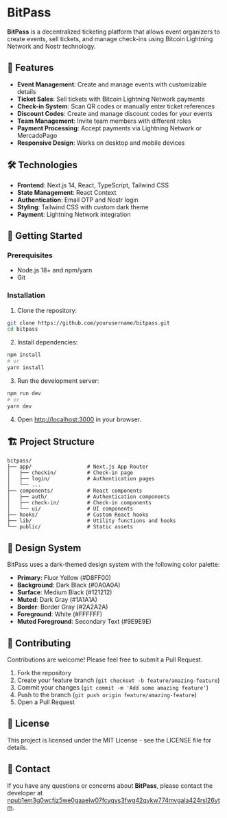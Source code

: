 # BitPass

**BitPass** is a decentralized ticketing platform that allows event organizers to create events, sell tickets, and manage check-ins using Bitcoin Lightning Network and Nostr technology.

## 🚀 Features

- **Event Management**: Create and manage events with customizable details
- **Ticket Sales**: Sell tickets with Bitcoin Lightning Network payments
- **Check-in System**: Scan QR codes or manually enter ticket references
- **Discount Codes**: Create and manage discount codes for your events
- **Team Management**: Invite team members with different roles
- **Payment Processing**: Accept payments via Lightning Network or MercadoPago
- **Responsive Design**: Works on desktop and mobile devices

## 🛠️ Technologies

- **Frontend**: Next.js 14, React, TypeScript, Tailwind CSS
- **State Management**: React Context
- **Authentication**: Email OTP and Nostr login
- **Styling**: Tailwind CSS with custom dark theme
- **Payment**: Lightning Network integration

## 🏁 Getting Started

### Prerequisites

- Node.js 18+ and npm/yarn
- Git

### Installation

1. Clone the repository:
```bash
git clone https://github.com/yourusername/bitpass.git
cd bitpass
```

2. Install dependencies:
```bash
npm install
# or
yarn install
```

3. Run the development server:
```bash
npm run dev
# or
yarn dev
```

4. Open [http://localhost:3000](http://localhost:3000) in your browser.

## 🏗️ Project Structure

```
bitpass/
├── app/                  # Next.js App Router
│   ├── checkin/          # Check-in page
│   ├── login/            # Authentication pages
│   └── ...
├── components/           # React components
│   ├── auth/             # Authentication components
│   ├── check-in/         # Check-in components
│   └── ui/               # UI components
├── hooks/                # Custom React hooks
├── lib/                  # Utility functions and hooks
└── public/               # Static assets
```

## 🎨 Design System

BitPass uses a dark-themed design system with the following color palette:

- **Primary**: Fluor Yellow (#D8FF00)
- **Background**: Dark Black (#0A0A0A)
- **Surface**: Medium Black (#121212)
- **Muted**: Dark Gray (#1A1A1A)
- **Border**: Border Gray (#2A2A2A)
- **Foreground**: White (#FFFFFF)
- **Muted Foreground**: Secondary Text (#9E9E9E)

## 🤝 Contributing

Contributions are welcome! Please feel free to submit a Pull Request.

1. Fork the repository
2. Create your feature branch (`git checkout -b feature/amazing-feature`)
3. Commit your changes (`git commit -m 'Add some amazing feature'`)
4. Push to the branch (`git push origin feature/amazing-feature`)
5. Open a Pull Request

## 📄 License

This project is licensed under the MIT License - see the LICENSE file for details.

## 💌 Contact

If you have any questions or concerns about **BitPass**, please contact the developer at [npub1em3g0wcfjz5we0gaaelw07fcyqys3fwg42qykw774mvgala424rsl26ytm](https://njump.me/npub1em3g0wcfjz5we0gaaelw07fcyqys3fwg42qykw774mvgala424rsl26ytm).
